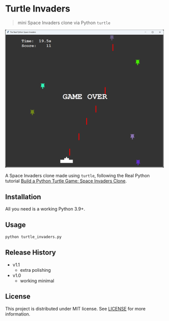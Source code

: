 # Turtle Invaders

> mini Space Invaders clone via Python `turtle`

![](./screenshot.png)

A Space Invaders clone made using `turtle`, following the Real Python tutorial [Build a Python Turtle Game: Space Invaders Clone](./notes.md).

## Installation

All you need is a working Python 3.9+.

## Usage

```sh
python turtle_invaders.py
```

## Release History

* v1.1
  * extra polishing
* v1.0
  * working minimal

## License

This project is distributed under MIT license. See [LICENSE](./LICENSE) for more information.

